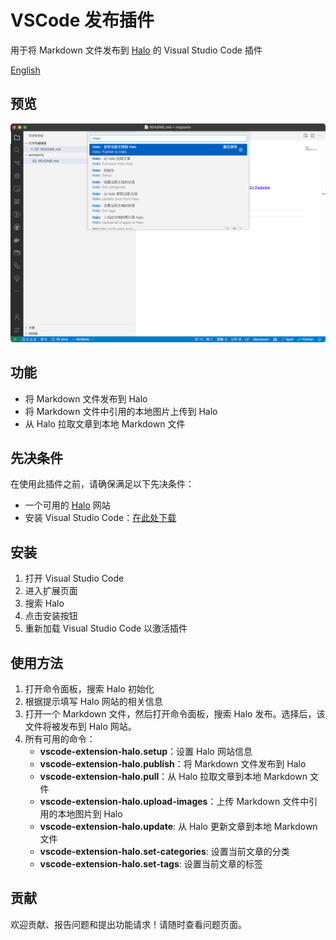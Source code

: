 # VSCode 发布插件

用于将 Markdown 文件发布到 [Halo](https://github.com/halo-dev/halo) 的 Visual Studio Code 插件

[English](./README.md)

## 预览

![Preview](./images/preview-zh.png)

## 功能

- 将 Markdown 文件发布到 Halo
- 将 Markdown 文件中引用的本地图片上传到 Halo
- 从 Halo 拉取文章到本地 Markdown 文件

## 先决条件

在使用此插件之前，请确保满足以下先决条件：

- 一个可用的 [Halo](https://github.com/halo-dev/halo) 网站
- 安装 Visual Studio Code：[在此处下载](https://code.visualstudio.com/download)

## 安装

1. 打开 Visual Studio Code
2. 进入扩展页面
3. 搜索 Halo
4. 点击安装按钮
5. 重新加载 Visual Studio Code 以激活插件

## 使用方法

1. 打开命令面板，搜索 Halo 初始化
2. 根据提示填写 Halo 网站的相关信息
3. 打开一个 Markdown 文件，然后打开命令面板，搜索 Halo 发布。选择后，该文件将被发布到 Halo 网站。
4. 所有可用的命令：
    - **vscode-extension-halo.setup**：设置 Halo 网站信息
    - **vscode-extension-halo.publish**：将 Markdown 文件发布到 Halo
    - **vscode-extension-halo.pull**：从 Halo 拉取文章到本地 Markdown 文件
    - **vscode-extension-halo.upload-images**：上传 Markdown 文件中引用的本地图片到 Halo
    - **vscode-extension-halo.update**: 从 Halo 更新文章到本地 Markdown 文件
    - **vscode-extension-halo.set-categories**: 设置当前文章的分类
    - **vscode-extension-halo.set-tags**: 设置当前文章的标签

## 贡献

欢迎贡献、报告问题和提出功能请求！请随时查看问题页面。
